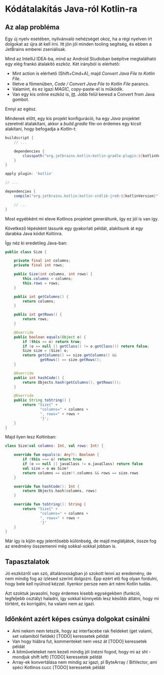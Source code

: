 # Kódátalakítás Java-ról Kotlin-ra

## Az alap probléma

Egy új nyelv esetében, nyilvánvaló nehézséget okoz, ha a régi nyelven írt dolgokat az újra át kell írni. Itt jön jól minden tooling segítség, és ebben a JetBrains emberei zseniálisak.

Mind az IntelliJ IDEA-ba, mind az Android Studioban beépítve megtalálható egy elég frankó átalakító eszköz. Két irányból is elérhető:
- Mint action is elérhető (Shift+Cmd+A), majd *Convert Java File to Kotlin File*.
- Illetve a főmenüben, *Code / Convert Java File to Kotlin File* parancs.
- Valamint, és ez igazi *MAGIC*, copy-paste-el is működik.
- Van egy kis online eszköz is, [itt](https://try.kotlinlang.org/). Jobb felül keresd a Convert from Java gombot.

Ennyi az egész. 

Mindenek előtt, egy kis projekt konfiguráció, ha egy *Java* projektet szeretnél átalakítani, akkor a *build.gradle* file-on érdemes egy kicsit alakítani, hogy befogadja a *Kotlin*-t:

```groovy
buildscript {
    // ...

	dependencies {
		classpath("org.jetbrains.kotlin:kotlin-gradle-plugin:${kotlinVersion}")
	}
}

apply plugin: 'kotlin'

// ...

dependencies {
	compile("org.jetbrains.kotlin:kotlin-stdlib-jre8:${kotlinVersion}")

    // ...
}
```

Most egyébként mi eleve Kotlinos projektet generáltunk, így ez jól is van így.

Következő lépésként lássunk egy gyakorlati példát, alakítsunk át egy darabka Java kódot Koltinra. 

Így néz ki eredetileg Java-ban:
```java
public class Size {

    private final int columns;
    private final int rows;

    public Size(int columns, int rows) {
        this.columns = columns;
        this.rows = rows;
    }

    public int getColumns() {
        return columns;
    }

    public int getRows() {
        return rows;
    }

    @Override
    public boolean equals(Object o) {
        if (this == o) return true;
        if (o == null || getClass() != o.getClass()) return false;
        Size size = (Size) o;
        return getColumns() == size.getColumns() &&
                getRows() == size.getRows();
    }

    @Override
    public int hashCode() {
        return Objects.hash(getColumns(), getRows());
    }

    @Override
    public String toString() {
        return "Size{" +
                "columns=" + columns +
                ", rows=" + rows +
                '}';
    }
}
```

Majd ilyen lesz Koltinban:
```kotlin
class Size(val columns: Int, val rows: Int) {

    override fun equals(o: Any?): Boolean {
        if (this === o) return true
        if (o == null || javaClass != o.javaClass) return false
        val size = o as Size?
        return columns == size!!.columns && rows == size.rows
    }

    override fun hashCode(): Int {
        return Objects.hash(columns, rows)
    }

    override fun toString(): String {
        return "Size{" +
                "columns=" + columns +
                ", rows=" + rows +
                '}'
    }
}
```

Már így is kijön egy jelentősebb különbség, de majd meglátjátok, össze fog az eredmény összemenni még sokkal-sokkal jobban is.

## Tapasztalatok

Jó eszközről van szó, általánosságban jó szokott lenni az eredemény, de nem mindig fog az ízlésed szerint dolgozni. Épp ezért elő fog olyan fordulni, hogy bele kell nyúlnod kézzel. Ilyenkor persze nem árt némi Kotlin tudás. 

Azt szoktuk javasolni, hogy érdemes kisebb egységekben (funkció, legfeljebb osztály) haladni, így sokkal könnyebb lesz később átlátni, hogy mi történt, és korrigálni, ha valami nem az igazi.

## Időnként azért képes csúnya dolgokat csinálni

- Ami nekem nem tetszik, hogy az interfacebe rak fieldeket (get valami, set valamiból fieldek) [TODO] keressetek példát
- Van hogy hiábra fut, kommenteket nem vesz át [TODO] keressetek példát
- A bitműveleteket nem kezeli mindig jól (nézni fogod, hogy mi az shl - mondjuk shift left) [TODO] keressetek példát
- Array-ek konvertálása nem mindig az igazi, pl ByteArray / BitVector, ami spéci Kotlinos cucc [TODO] keressetek példát

